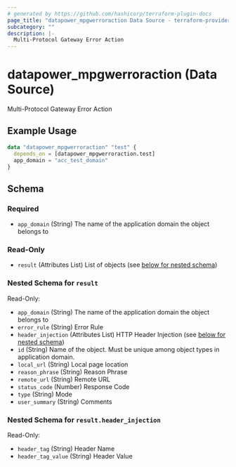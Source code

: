 ```yaml
---
# generated by https://github.com/hashicorp/terraform-plugin-docs
page_title: "datapower_mpgwerroraction Data Source - terraform-provider-datapower"
subcategory: ""
description: |-
  Multi-Protocol Gateway Error Action
---
```


# datapower_mpgwerroraction (Data Source)

Multi-Protocol Gateway Error Action

## Example Usage

```terraform
data "datapower_mpgwerroraction" "test" {
  depends_on = [datapower_mpgwerroraction.test]
  app_domain = "acc_test_domain"
}
```

<!-- schema generated by tfplugindocs -->
## Schema

### Required

- `app_domain` (String) The name of the application domain the object belongs to

### Read-Only

- `result` (Attributes List) List of objects (see [below for nested schema](#nestedatt--result))

<a id="nestedatt--result"></a>
### Nested Schema for `result`

Read-Only:

- `app_domain` (String) The name of the application domain the object belongs to
- `error_rule` (String) Error Rule
- `header_injection` (Attributes List) HTTP Header Injection (see [below for nested schema](#nestedatt--result--header_injection))
- `id` (String) Name of the object. Must be unique among object types in application domain.
- `local_url` (String) Local page location
- `reason_phrase` (String) Reason Phrase
- `remote_url` (String) Remote URL
- `status_code` (Number) Response Code
- `type` (String) Mode
- `user_summary` (String) Comments

<a id="nestedatt--result--header_injection"></a>
### Nested Schema for `result.header_injection`

Read-Only:

- `header_tag` (String) Header Name
- `header_tag_value` (String) Header Value
